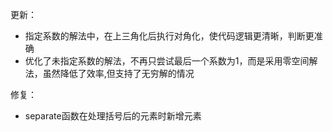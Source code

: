 更新：
- 指定系数的解法中，在上三角化后执行对角化，使代码逻辑更清晰，判断更准确
- 优化了未指定系数的解法，不再只尝试最后一个系数为1，而是采用零空间解法，虽然降低了效率,但支持了无穷解的情况

修复：
- separate函数在处理括号后的元素时新增元素
